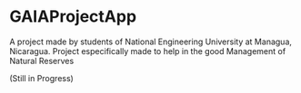 # GAIAProjectApp
A project made by students of National Engineering University at Managua, Nicaragua. Project especifically made to help in the good Management of Natural Reserves

(Still in Progress)
